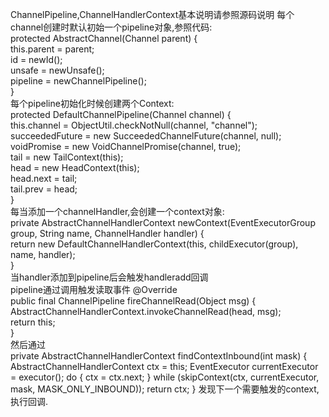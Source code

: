 ChannelPipeline,ChannelHandlerContext基本说明请参照源码说明
每个channel创建时默认初始一个pipeline对象,参照代码:\
protected AbstractChannel(Channel parent) {\
    this.parent = parent;\
    id = newId();\
    unsafe = newUnsafe();\
    pipeline = newChannelPipeline();\
}\
每个pipeline初始化时候创建两个Context:\
protected DefaultChannelPipeline(Channel channel) {\
    this.channel = ObjectUtil.checkNotNull(channel, "channel");\
    succeededFuture = new SucceededChannelFuture(channel, null);\
    voidPromise =  new VoidChannelPromise(channel, true);\
    tail = new TailContext(this);\
    head = new HeadContext(this);\
    head.next = tail;\
    tail.prev = head;\
}\
每当添加一个channelHandler,会创建一个context对象:\
private AbstractChannelHandlerContext newContext(EventExecutorGroup group, String name, ChannelHandler handler) {\
    return new DefaultChannelHandlerContext(this, childExecutor(group), name, handler);\
}\
当handler添加到pipeline后会触发handleradd回调\
pipeline通过调用触发读取事件
@Override\
public final ChannelPipeline fireChannelRead(Object msg) {\
    AbstractChannelHandlerContext.invokeChannelRead(head, msg);\
    return this;\
}\
然后通过\
private AbstractChannelHandlerContext findContextInbound(int mask) {
    AbstractChannelHandlerContext ctx = this;
    EventExecutor currentExecutor = executor();
    do {
        ctx = ctx.next;
    } while (skipContext(ctx, currentExecutor, mask, MASK_ONLY_INBOUND));
    return ctx;
}
发现下一个需要触发的context,执行回调.
